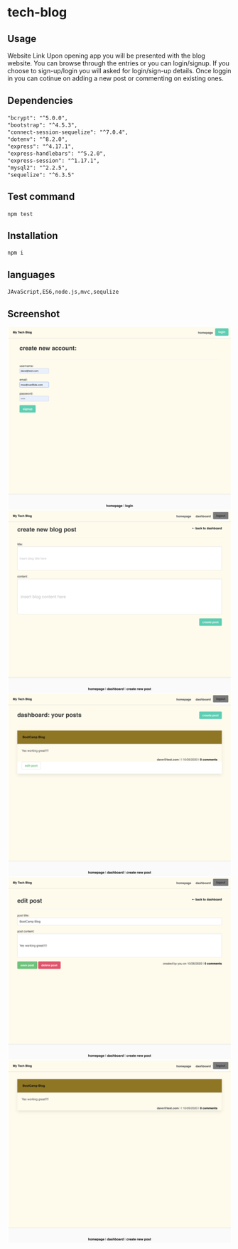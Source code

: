 # tech-blog

## Usage

Website Link
Upon opening app you will be presented with the blog website.
You can browse through the entries or you can login/signup.
If you choose to sign-up/login you will asked for login/sign-up details.
Once loggin in you can cotinue on adding a new post or commenting on existing ones.

## Dependencies

```${blackBlink.name}
"bcrypt": "^5.0.0",
"bootstrap": "^4.5.3",
"connect-session-sequelize": "^7.0.4",
"dotenv": "^8.2.0",
"express": "^4.17.1",
"express-handlebars": "^5.2.0",
"express-session": "^1.17.1",
"mysql2": "^2.2.5",
"sequelize": "^6.3.5"
```

## Test command

```${blackBlink.name}
npm test
```

## Installation

```${blackBlink.name}
npm i
```

## languages

```${blackBlink.name}
JAvaScript,ES6,node.js,mvc,sequlize
```


## Screenshot

![Screenshot](assets/imges/1.png)
![Screenshot](assets/imges/2.png)
![Screenshot](assets/imges/3.png)
![Screenshot](assets/imges/4.png)
![Screenshot](assets/imges/5.png)
